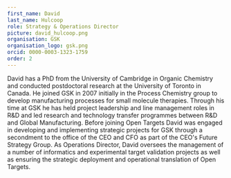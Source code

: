 ```yaml
---
first_name: David
last_name: Hulcoop
role: Strategy & Operations Director
picture: david_hulcoop.png
organisation: GSK
organisation_logo: gsk.png
orcid: 0000-0003-1323-1759
order: 2
---
```


David has a PhD from the University of Cambridge in Organic Chemistry 
and conducted postdoctoral research at the University of Toronto in Canada. 
He joined GSK in 2007 initially in the Process Chemistry group to develop 
manufacturing processes for small molecule therapies.  Through his time at 
GSK he has held project leadership and line management roles in R&D and led 
research and technology transfer programmes between R&D and Global 
Manufacturing. Before joining Open Targets David was engaged in developing 
and implementing strategic projects for GSK through a secondment to the 
office of the CEO and CFO as part of the CEO's Future Strategy Group. 
As Operations Director, David oversees the management of a number of 
informatics and experimental target validation projects as well as ensuring 
the strategic deployment and operational translation of Open Targets.